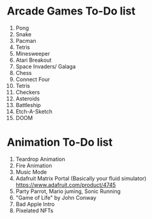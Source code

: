 # Arcade Games To-Do list

1. Pong
2. Snake
3. Pacman
4. Tetris
5. Minesweeper
6. Atari Breakout
7. Space Invaders/ Galaga
8. Chess
9. Connect Four
10. Tetris
11. Checkers
12. Asteroids
13. Battleship
14. Etch-A-Sketch
15. DOOM

# Animation To-Do list

1. Teardrop Animation
2. Fire Animation
3. Music Mode
4. Adafruit Matrix Portal (Basically your fluid simulator) https://www.adafruit.com/product/4745
5. Party Parrot, Mario juming, Sonic Running
6. "Game of Life" by John Conway
7. Bad Apple Intro
8. Pixelated NFTs